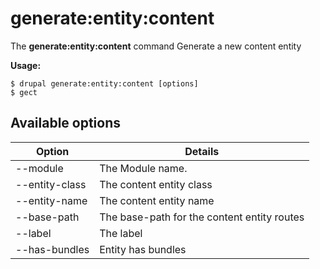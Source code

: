 # generate:entity:content
The **generate:entity:content** command Generate a new content entity

**Usage:**
```
$ drupal generate:entity:content [options] 
$ gect  
```

## Available options
Option | Details
-------|-------------
--module | The Module name.
--entity-class | The content entity class
--entity-name | The content entity name
--base-path | The base-path for the content entity routes
--label | The label
--has-bundles | Entity has bundles
